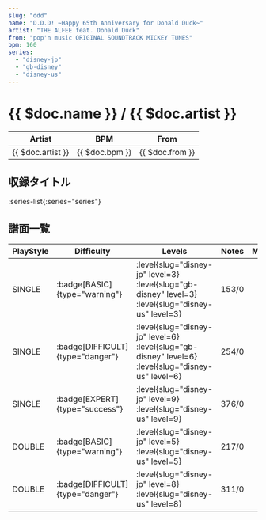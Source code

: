 ```yaml
---
slug: "ddd"
name: "D.D.D! ~Happy 65th Anniversary for Donald Duck~"
artist: "THE ALFEE feat. Donald Duck"
from: "pop'n music ORIGINAL SOUNDTRACK MICKEY TUNES"
bpm: 160
series:
  - "disney-jp"
  - "gb-disney"
  - "disney-us"
---
```


# {{ $doc.name }} / {{ $doc.artist }}

|Artist|BPM|From|
|------|---|----|
|{{ $doc.artist }}|{{ $doc.bpm }}|{{ $doc.from }}|

## 収録タイトル

:series-list{:series="series"}

## 譜面一覧

|PlayStyle|Difficulty|Levels|Notes|Movie|
|---------|----------|------|-----|-----|
|SINGLE| :badge[BASIC]{type="warning"}|<div class="field is-grouped is-grouped-multiline"> :level{slug="disney-jp" level=3} :level{slug="gb-disney" level=3} :level{slug="disney-us" level=3}</div>|153/0||
|SINGLE| :badge[DIFFICULT]{type="danger"}|<div class="field is-grouped is-grouped-multiline"> :level{slug="disney-jp" level=6} :level{slug="gb-disney" level=6} :level{slug="disney-us" level=6}</div>|254/0||
|SINGLE| :badge[EXPERT]{type="success"}|<div class="field is-grouped is-grouped-multiline"> :level{slug="disney-jp" level=9} :level{slug="disney-us" level=9}</div>|376/0||
|DOUBLE| :badge[BASIC]{type="warning"}|<div class="field is-grouped is-grouped-multiline"> :level{slug="disney-jp" level=5} :level{slug="disney-us" level=5}</div>|217/0||
|DOUBLE| :badge[DIFFICULT]{type="danger"}|<div class="field is-grouped is-grouped-multiline"> :level{slug="disney-jp" level=8} :level{slug="disney-us" level=8}</div>|311/0||
